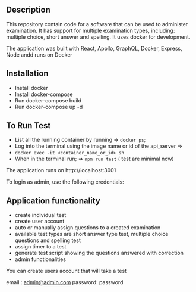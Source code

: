 ## Description

This repository contain code for a software that can be used to administer examination. It has support for multiple examination types, including: multiple choice, short answer and spelling. It uses docker for development.

The application was built with React, Apollo, GraphQL, Docker, Express, Node andd runs on Docker

## Installation

* Install docker 
* Install docker-compose 
* Run docker-compose build
* Run docker-compose up -d

## To Run Test
* List all the running container by running => ```docker ps```;
* Log into the terminal using the image name or id of the api_server => 
* ```docker exec -it <container_name_or_id> sh```
* When in the terminal run; => ```npm run test``` ( test are minimal now)
  

The application runs on http://localhost:3001

To login as admin, use the following credentials:

## Application functionality
* create individual test
* create user account
* auto or manually assign questions to a created examination
* available test types are short answer type test, multiple choice questions and spelling test
* assign timer to a test
* generate test script showing the questions answered with correction
* admin functionalities
  


You can create users account that will take a test

email : admin@admin.com
password: password